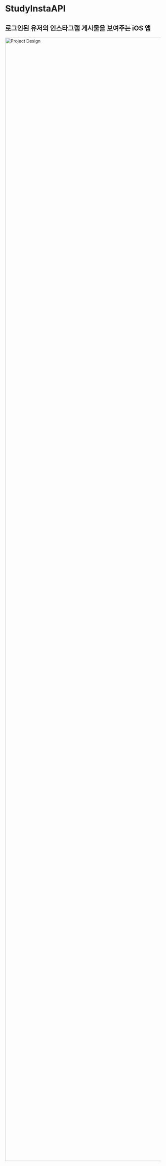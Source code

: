 # StudyInstaAPI

## 로그인된 유저의 인스타그램 게시물을 보여주는 iOS 앱

<img width="3632" alt="Project Design" src="https://user-images.githubusercontent.com/87682436/138430899-ad11c40d-00b2-46aa-92bc-1f9964a8310d.png">
